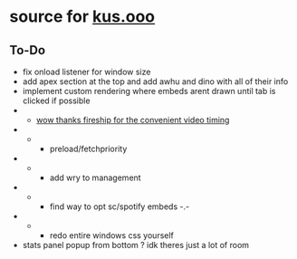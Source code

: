# source for [kus.ooo](https://kus.ooo)   
## To-Do  
* fix onload listener for window size   
* add apex section at the top and add awhu and dino with all of their info   
* implement custom rendering where embeds arent drawn until tab is clicked if possible   
* * [wow thanks fireship for the convenient video timing](https://www.youtube.com/watch?v=0fONene3OIA)   
* * * preload/fetchpriority   
* * * add wry to management   
* * * find way to opt sc/spotify embeds -.-   
* * * redo entire windows css yourself    
* stats panel popup from bottom ? idk theres just a lot of room

